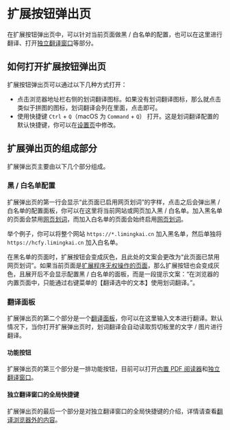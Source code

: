 # 扩展按钮弹出页

在扩展按钮弹出页中，可以针对当前页面做黑 / 白名单的配置，也可以在这里进行翻译、打开[独立翻译窗口](standalone.md)等部分。

## 如何打开扩展按钮弹出页

扩展按钮弹出页可以通过以下几种方式打开：

- 点击浏览器地址栏右侧的划词翻译图标。如果没有划词翻译图标，那么就点击类似于拼图的图标，划词翻译会列在里面，点击即可。
- 使用快捷键 `Ctrl` + `Q`（macOS 为 `Command` + `Q`） 打开。这是划词翻译配置的默认快捷键，你可以在[设置页](options.mdx)中修改。

## 扩展弹出页的组成部分

扩展弹出页主要由以下几个部分组成。

### 黑 / 白名单配置

扩展弹出页的第一行会显示“此页面已启用网页划词”的字样，点击之后会弹出黑 / 白名单的配置面板，你可以在这里将当前网站或网页加入黑 / 白名单。加入黑名单的页面会禁用[网页划词](cross.mdx)，而加入白名单的页面会始终启用[网页划词](cross.mdx)。

举个例子，你可以将整个网站 `https://*.limingkai.cn` 加入黑名单，然后单独将 `https://hcfy.limingkai.cn` 加入白名单。

在黑名单的页面时，扩展按钮会变成灰色，且此处的文案会更改为“此页面已禁用网页划词”。如果当前页面是[扩展程序无权操作的页面](../faq.mdx#why-can-not-use-in-store)，那么扩展按钮也会变成灰色，且展开后不会显示配置黑 / 白名单的面板，而是一段提示文案：“在浏览器的内置页面中，只能通过右键菜单的【翻译选中的文本】使用划词翻译。”。

### 翻译面板

扩展弹出页的第二个部分是一个[翻译面板](panel.mdx)，你可以在这里输入文本进行翻译。默认情况下，当你打开扩展弹出页时，划词翻译会自动读取剪切板里的文字 / 图片进行翻译。

#### 功能按钮

扩展弹出页的第三个部分是一排功能按钮，目前可以打开[内置 PDF 阅读器](pdf.mdx)和[独立翻译窗口](standalone.md)。

#### 独立翻译窗口的全局快捷键

扩展弹出页的最后一个部分是对独立翻译窗口的全局快捷键的介绍，详情请查看[翻译浏览器外的内容](extra.mdx)。
